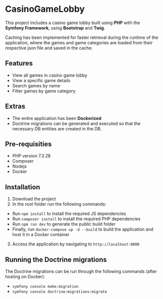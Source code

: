 # CasinoGameLobby

This project includes a casino game lobby built using **PHP** with the **Symfony Framework**, using **Bootstrap** and **Twig**. 

Caching has been implemented for faster retrieval during the runtime of the application, where the games and game categories are loaded from their respective json file and saved in the cache.

## Features
- View all games in casino game lobby
- View a specific game details
- Search games by name
- Filter games by game category

## Extras
- The entire application has been **Dockerized**
- Doctrine migrations can be generated and executed so that the necessary DB entities are created in the DB.

## Pre-requisities
- PHP version 7.3.28
- Composer
- Nodejs
- Docker

## Installation
1.  Download the project
2.  In the root folder run the following commands:
  - Run `npm install` to install the required JS dependencies
  - Run `composer install` to install the required PHP dependencies
  - Run `npm run dev` to generate the public build folder
  - Finally, run `docker-compose up -d --build` to build the application and host it in a Docker container 
3.  Access the application by navigating to `http://localhost:8000`

## Running the Doctrine migrations
The Doctrine migrations can be run through the following commands (after hosting on Docker):
- `symfony console make:migration`
- `symfony console doctrine:migrations:migrate`
